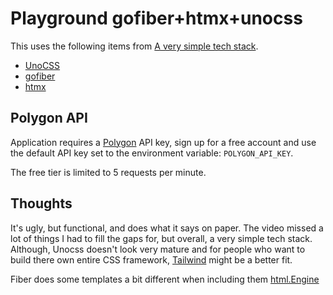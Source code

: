 # Playground gofiber+htmx+unocss

This uses the following items from [A very simple tech stack](https://www.youtube.com/watch?v=huMTT5Pb8b8).

* [UnoCSS](https://unocss.dev/)
* [gofiber](https://github.com/gofiber/fiber)
* [htmx](https://htmx.org/)

## Polygon API

Application requires a [Polygon](https://polygon.io/docs/stocks/getting-started) API key, sign up for a free account and use the default API key set to 
the environment variable: `POLYGON_API_KEY`.

The free tier is limited to 5 requests per minute.

## Thoughts

It's ugly, but functional, and does what it says on paper. The video missed a lot of things I had to fill the gaps for, but overall, a very simple tech stack. Although, Unocss doesn't look very mature and for people who want to build there own entire CSS framework, [Tailwind](https://tailwindcss.com/) might be a better fit.

Fiber does some templates a bit different when including them [html.Engine](https://docs.gofiber.io/template/html/)
